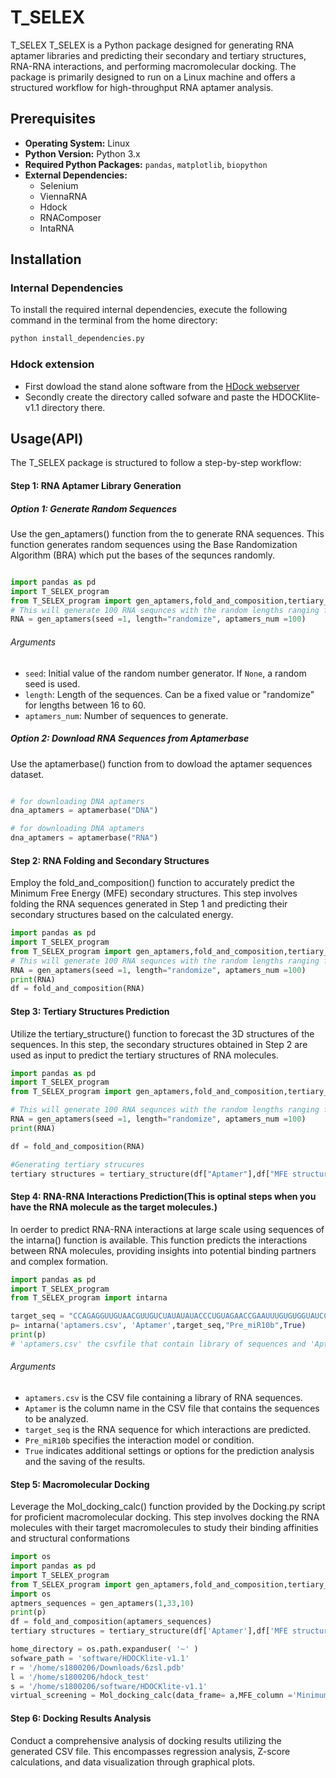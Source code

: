 # T_SELEX
T_SELEX
T_SELEX is a Python package designed for generating RNA aptamer libraries and predicting their secondary and tertiary structures, RNA-RNA interactions, and performing macromolecular docking. The package is primarily designed to run on a Linux machine and offers a structured workflow for high-throughput RNA aptamer analysis. 

## Prerequisites

- **Operating System:** Linux
- **Python Version:** Python 3.x
- **Required Python Packages:** `pandas`, `matplotlib`, `biopython`
- **External Dependencies:**
  - Selenium
  - ViennaRNA
  - Hdock
  - RNAComposer
  - IntaRNA

## Installation

### Internal Dependencies

To install the required internal dependencies, execute the following command in the terminal from the home directory:

```bash
python install_dependencies.py
```

### Hdock extension
- First dowload the stand alone software from the [HDock webserver](http://hdock.phys.hust.edu.cn/) 
- Secondly create the directory called sofware and paste the HDOCKlite-v1.1 directory there.


## Usage(API)
The T_SELEX package is structured to follow a step-by-step workflow:

#### Step 1: RNA Aptamer Library Generation
##### Option 1: Generate Random Sequences
Use the gen_aptamers() function from the to generate RNA sequences. This function generates random sequences using the Base Randomization Algorithm (BRA) which put the bases of the sequnces randomly.
```python

import pandas as pd
import T_SELEX_program
from T_SELEX_program import gen_aptamers,fold_and_composition,tertiary_structure,Mol_docking_calc,
# This will generate 100 RNA sequnces with the random lengths ranging from 16  to 60
RNA = gen_aptamers(seed =1, length="randomize", aptamers_num =100)

```

###### Arguments

- `seed`: Initial value of the random number generator. If `None`, a random seed is used.
- `length`: Length of the sequences. Can be a fixed value or "randomize" for lengths between 16 to 60.
- `aptamers_num`: Number of sequences to generate.

##### Option 2: Download RNA Sequences from Aptamerbase
Use the aptamerbase() function from to dowload the aptamer sequences dataset.

```python

# for downloading DNA aptamers
dna_aptamers = aptamerbase("DNA")

# for downloading DNA aptamers
dna_aptamers = aptamerbase("RNA")
```

#### Step 2: RNA Folding and Secondary Structures

Employ the fold_and_composition() function to accurately predict the Minimum Free Energy (MFE) secondary structures. This step involves folding the RNA sequences generated in Step 1 and predicting their secondary structures based on the calculated energy.
```python
import pandas as pd
import T_SELEX_program
from T_SELEX_program import gen_aptamers,fold_and_composition,tertiary_structure,Mol_docking_calc
# This will generate 100 RNA sequnces with the random lengths ranging from 16  to 60
RNA = gen_aptamers(seed =1, length="randomize", aptamers_num =100)
print(RNA)
df = fold_and_composition(RNA)

```
#### Step 3: Tertiary Structures Prediction

Utilize the tertiary_structure() function to forecast the 3D structures of the sequences. In this step, the secondary structures obtained in Step 2 are used as input to predict the tertiary structures of RNA molecules.

```python
import pandas as pd
import T_SELEX_program
from T_SELEX_program import gen_aptamers,fold_and_composition,tertiary_structure,Mol_docking_calc

# This will generate 100 RNA sequnces with the random lengths ranging from 16  to 60
RNA = gen_aptamers(seed =1, length="randomize", aptamers_num =100)
print(RNA)

df = fold_and_composition(RNA)

#Generating tertiary strucures
tertiary structures = tertiary_structure(df["Aptamer"],df["MFE structure"] )

```

#### Step 4: RNA-RNA Interactions Prediction(This is optinal steps when you have the RNA molecule as the target molecules.)

In oerder to predict RNA-RNA interactions at large scale using sequences of the intarna() function is available. This function predicts the interactions between RNA molecules, providing insights into potential binding partners and complex formation.
```python
import pandas as pd
import T_SELEX_program
from T_SELEX_program import intarna

target_seq = "CCAGAGGUUGUAACGUUGUCUAUAUAUACCCUGUAGAACCGAAUUUGUGUGGUAUCCGUAUAGUCACAGAUUCGAUUCUAGGGGAAUAUAUGGUCGAUGCAAAAACUUCA"
p= intarna('aptamers.csv', 'Aptamer',target_seq,"Pre_miR10b",True)
print(p)
# 'aptamers.csv' the csvfile that contain library of sequences and 'Aptamer' is the column name


```

###### Arguments
- `aptamers.csv` is the CSV file containing a library of RNA sequences.
- `Aptamer` is the column name in the CSV file that contains the sequences to be analyzed.
- `target_seq` is the RNA sequence for which interactions are predicted.
- `Pre_miR10b` specifies the interaction model or condition.
- `True` indicates additional settings or options for the prediction analysis and the saving of the results.

#### Step 5: Macromolecular Docking

Leverage the Mol_docking_calc() function provided by the Docking.py script for proficient macromolecular docking. This step involves docking the RNA molecules with their target macromolecules to study their binding affinities and structural conformations
```python
import os
import pandas as pd
import T_SELEX_program
from T_SELEX_program import gen_aptamers,fold_and_composition,tertiary_structure,Mol_docking_calc,
import os
aptmers_sequences = gen_aptamers(1,33,10)
print(p)
df = fold_and_composition(aptamers_sequences)
tertiary structures = tertiary_structure(df['Aptamer'],df['MFE structure'] )

home_directory = os.path.expanduser( '~' )
sofware_path = 'software/HDOCKlite-v1.1'
r = '/home/s1800206/Downloads/6zsl.pdb'
l = '/home/s1800206/hdock_test'
s = '/home/s1800206/software/HDOCKlite-v1.1'
virtual_screening = Mol_docking_calc(data_frame= a,MFE_column ='Minimum free Energy',receptor_name= "6zsl",receptor=r,ligands_directory=l,directory_path= s,Ap_folded=True)

```
#### Step 6: Docking Results Analysis

Conduct a comprehensive analysis of docking results utilizing the generated CSV file. This encompasses regression analysis, Z-score calculations, and data visualization through graphical plots.

